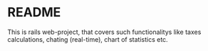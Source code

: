 # README

This is rails web-project, that covers such functionalitys like taxes calculations, chating (real-time), chart of statistics etc.
